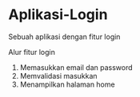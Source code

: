 # Aplikasi-Login
Sebuah aplikasi dengan fitur login

Alur fitur login
1. Memasukkan email dan password
2. Memvalidasi masukkan
3. Menampilkan halaman home
